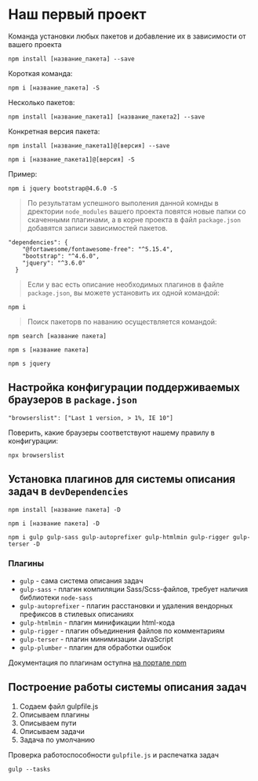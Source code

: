 # Наш первый проект

Команда установки любых пакетов и добавление их в зависимости от вашего проекта 
```
npm install [название_пакета] --save
```
Короткая команда:
```
npm i [название_пакета] -S
```
Несколько пакетов:
```
npm install [название_пакета1] [название_пакета2] --save
```
Конкретная версия пакета:
```
npm install [название_пакета1]@[версия] --save
```
```
npm i [название_пакета1]@[версия] -S
```
Пример:
```
npm i jquery bootstrap@4.6.0 -S
```
>По результатам успешного выполения данной комнды в дректории `node_modules` вашего проекта повятся новые папки со скаченными плагинами, а в корне проекта в файл `package.json` добавятся записи зависимостей пакетов.
```
"dependencies": {
    "@fortawesome/fontawesome-free": "^5.15.4",
    "bootstrap": "^4.6.0",
    "jquery": "^3.6.0"
  }
```
>Если у вас есть описание необходимых плагинов в файле `package.json`, вы можете установить их одной командой:
```
npm i
```
>Поиск пакеторв по наванию осуществляется командой:
```
npm search [название пакета]
```
```
npm s [название пакета]
```
```
npm s jquery
```
## Настройка конфигурации поддерживаемых браузеров в `package.json`
```
"browserslist": ["Last 1 version, > 1%, IE 10"]
```

Поверить, какие браузеры соответствуют нашему правилу в конфигурации:
```
npx browserslist
```
## Установка плагинов для системы описания задач в `devDependencies`
```
npm install [название пакета] -D
```
```
npm i [название пакета] -D
```
```
npm i gulp gulp-sass gulp-autoprefixer gulp-htmlmin gulp-rigger gulp-terser -D
```
### Плагины
* `gulp` - сама система описания задач
* `gulp-sass` - плагин компиляции Sass/Scss-файлов, требует наличия библиотеки `node-sass`
* `gulp-autoprefixer` - плагин расстановки и удаления вендорных префиксов в стилевых описаниях
* `gulp-htmlmin` - плагин минификации html-кода
* `gulp-rigger` - плагин объединения файлов по комментариям
* `gulp-terser` - плагин минимизации JavaScript
* `gulp-plumber` - плагин для обработки ошибок

Документация по плагинам оступна  [на портале npm](www.npmjs.com)

## Построение работы системы описания задач
1. Содаем файл gulpfile.js
2. Описываем плагины
3. Описываем пути
4. Описываем задачи
5. Задача по умолчанию

Проверка работоспособности `gulpfile.js` и распечатка задач
```
gulp --tasks
```